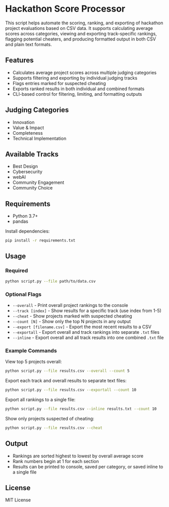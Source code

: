 # Hackathon Score Processor

This script helps automate the scoring, ranking, and exporting of hackathon project evaluations based on CSV data. It supports calculating average scores across categories, viewing and exporting track-specific rankings, flagging potential cheaters, and producing formatted output in both CSV and plain text formats.

## Features

- Calculates average project scores across multiple judging categories
- Supports filtering and exporting by individual judging tracks
- Flags entries marked for suspected cheating
- Exports ranked results in both individual and combined formats
- CLI-based control for filtering, limiting, and formatting outputs

## Judging Categories

- Innovation
- Value & Impact
- Completeness
- Technical Implementation

## Available Tracks

- Best Design
- Cybersecurity
- webAI
- Community Engagement
- Community Choice

## Requirements

- Python 3.7+
- pandas

Install dependencies:

```bash
pip install -r requirements.txt
```

## Usage

### Required
```bash
python script.py --file path/to/data.csv
```

### Optional Flags

- `--overall` - Print overall project rankings to the console
- `--track [index]` - Show results for a specific track (use index from 1-5)
- `--cheat` - Show projects marked with suspected cheating
- `--count [N]` - Show only the top N projects in any output
- `--export [filename.csv]` - Export the most recent results to a CSV
- `--exportall` - Export overall and track rankings into separate `.txt` files
- `--inline` - Export overall and all track results into one combined `.txt` file

### Example Commands

View top 5 projects overall:
```bash
python script.py --file results.csv --overall --count 5
```

Export each track and overall results to separate text files:
```bash
python script.py --file results.csv --exportall --count 10
```

Export all rankings to a single file:
```bash
python script.py --file results.csv --inline results.txt --count 10
```

Show only projects suspected of cheating:
```bash
python script.py --file results.csv --cheat
```

## Output
- Rankings are sorted highest to lowest by overall average score
- Rank numbers begin at 1 for each section
- Results can be printed to console, saved per category, or saved inline to a single file

## License

MIT License
